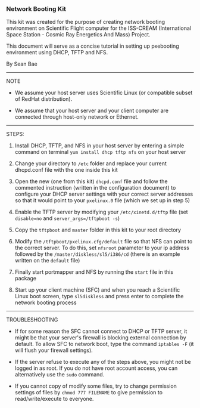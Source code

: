### Network Booting Kit
This kit was created for the purpose of creating network booting environment on Scientific Flight computer for the ISS-CREAM (International Space Station - Cosmic Ray Energetics And Mass) Project.

This document will serve as a concise tutorial in setting up pxebooting environment using DHCP, TFTP and NFS.

By Sean Bae

----

NOTE

- We assume your host server uses Scientific Linux (or compatible subset of RedHat distribution).

- We assume that your host server and your client computer are connected through host-only network or Ethernet.

----

STEPS:

1. Install DHCP, TFTP, and NFS in your host server by entering a simple command on terminal `yum install dhcp tftp nfs` on your host server

2. Change your directory to `/etc` folder and replace your current dhcpd.conf file with the one inside this kit

3. Open the new (one from this kit) `dhcpd.conf` file and follow the commented instruction (written in the configuration document) to configure your DHCP server settings with your correct server addresses so that it would point to your `pxelinux.0` file (which we set up in step 5)

4. Enable the TFTP server by modifying your `/etc/xinetd.d/tftp` file (set `disable=no` and `server_args=/tftpboot -s`)

5. Copy the `tftpboot` and `master` folder in this kit to your root directory

6. Modify the `/tftpboot/pxelinux.cfg/default` file so that NFS can point to the correct server. To do this, set `nfsroot` parameter to your ip address followed by the `/master/diskless/sl5/i386/cd` (there is an example written on the `default` file)

7. Finally start portmapper and NFS by running the `start` file in this package

8. Start up your client machine (SFC) and when you reach a Scientific Linux boot screen, type `sl5diskless` and press enter to complete the network booting process

----

TROUBLESHOOTING

- If for some reason the SFC cannot connect to DHCP or TFTP server, it might be that your server's firewall is blocking external connection by default. To allow SFC to network boot, type the command `iptables -F` (it will flush your firewall settings).

- If the server refuse to execute any of the steps above, you might not be logged in as root. If you do not have root account access, you can alternatively use the `sudo` command.

- If you cannot copy of modify some files, try to change permission settings of files by `chmod 777 FILENAME` to give permission to read/write/execute to everyone.

